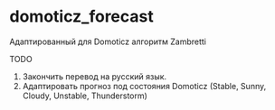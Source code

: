 # domoticz_forecast
Адаптированный для Domoticz алгоритм Zambretti

TODO
1. Закончить перевод на русский язык.
2. Адаптировать прогноз под состояния Domoticz (Stable, Sunny, Cloudy, Unstable, Thunderstorm)

